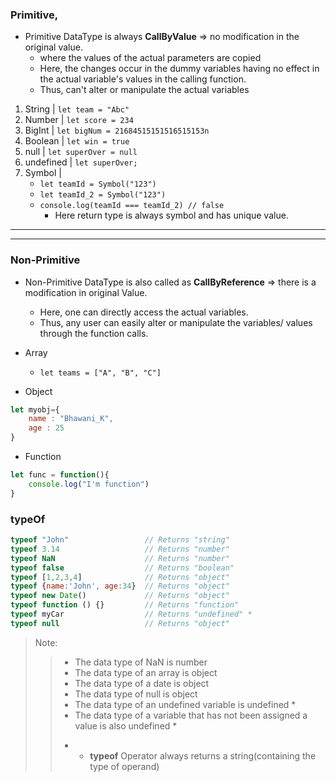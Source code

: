 ### Primitive, 
- Primitive DataType is always **CallByValue** => no modification in the original value.
    - where the values of the actual parameters are copied
    - Here, the changes occur in the dummy variables having no effect in the actual variable's values in the calling function.
    - Thus, can't alter or manipulate the actual variables
1. String   | <code>let team = "Abc"</code>
2. Number   | <code>let score = 234</code>
3. BigInt   | <code>let bigNum = 21684515151516515153n</code>
4. Boolean  | <code>let win = true</code>
5. null | <code>let superOver = null</code>
6. undefined    | <code>let superOver;</code>
7. Symbol   | 
    - <code>let teamId = Symbol("123")</code>
    - <code>let teamId_2 = Symbol("123")</code>
    - <code>console.log(teamId === teamId_2)    // false</code>
        - Here return type is always symbol and has unique value.


<hr>
<hr>

### Non-Primitive
- Non-Primitive DataType is also called as **CallByReference** => there is a modification in original Value.
    - Here, one can directly access the actual variables.
    - Thus, any user can easily alter or manipulate the variables/ values through the function calls.

- Array
    - <code>let teams = ["A", "B", "C"]</code>
- Object
```javascript
let myobj={
    name : "Bhawani_K",
    age : 25
}
```
- Function
```javascript
let func = function(){
    console.log("I'm function")
}
```



<!-- ================================================================================= -->

### typeOf
```javascript
typeof "John"                 // Returns "string"
typeof 3.14                   // Returns "number"
typeof NaN                    // Returns "number"
typeof false                  // Returns "boolean"
typeof [1,2,3,4]              // Returns "object"
typeof {name:'John', age:34}  // Returns "object"
typeof new Date()             // Returns "object"
typeof function () {}         // Returns "function"
typeof myCar                  // Returns "undefined" *
typeof null                   // Returns "object"
```
> Note:
>> - The data type of NaN is number
>> - The data type of an array is object
>> - The data type of a date is object
>> - The data type of null is object
>> - The data type of an undefined variable is undefined *
>> - The data type of a variable that has not been assigned a value is also undefined *
>> * - **typeof** Operator always returns a string(containing the type of operand)



